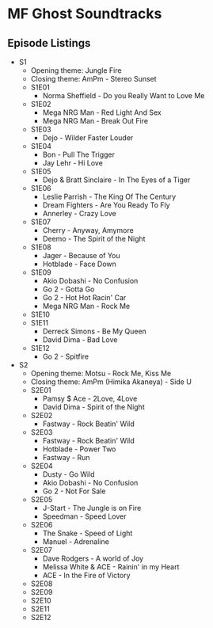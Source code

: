 # MF Ghost Soundtracks

## Episode Listings

* S1
  * Opening theme: Jungle Fire
  * Closing theme: AmPm - Stereo Sunset
  * S1E01
    * Norma Sheffield - Do you Really Want to Love Me
  * S1E02
    * Mega NRG Man - Red Light And Sex
    * Mega NRG Man - Break Out Fire
  * S1E03
    * Dejo - Wilder Faster Louder
  * S1E04
    * Bon - Pull The Trigger
    * Jay Lehr - Hi Love
  * S1E05
    * Dejo & Bratt Sinclaire - In The Eyes of a Tiger
  * S1E06
    * Leslie Parrish - The King Of The Century
    * Dream Fighters - Are You Ready To Fly
    * Annerley - Crazy Love
  * S1E07
    * Cherry - Anyway, Amymore
    * Deemo - The Spirit of the Night
  * S1E08
    * Jager - Because of You
    * Hotblade - Face Down
  * S1E09
    * Akio Dobashi - No Confusion
    * Go 2 - Gotta Go
    * Go 2 - Hot Hot Racin' Car
    * Mega NRG Man - Rock Me
  * S1E10
  * S1E11
    * Derreck Simons - Be My Queen
    * David Dima - Bad Love
  * S1E12
    * Go 2 - Spitfire
* S2
  * Opening theme: Motsu - Rock Me, Kiss Me
  * Closing theme: AmPm (Himika Akaneya) - Side U
  * S2E01
    * Pamsy $ Ace - 2Love, 4Love
    * David Dima - Spirit of the Night
  * S2E02
    * Fastway - Rock Beatin' Wild
  * S2E03
    * Fastway - Rock Beatin' Wild
    * Hotblade - Power Two
    * Fastway - Run
  * S2E04
    * Dusty - Go Wild
    * Akio Dobashi - No Confusion
    * Go 2 - Not For Sale
  * S2E05
    * J-Start - The Jungle is on Fire
    * Speedman - Speed Lover
  * S2E06
    * The Snake - Speed of Light
    * Manuel - Adrenaline
  * S2E07
    * Dave Rodgers - A world of Joy
    * Melissa White & ACE - Rainin' in my Heart
    * ACE - In the Fire of Victory
  * S2E08
  * S2E09
  * S2E10
  * S2E11
  * S2E12
